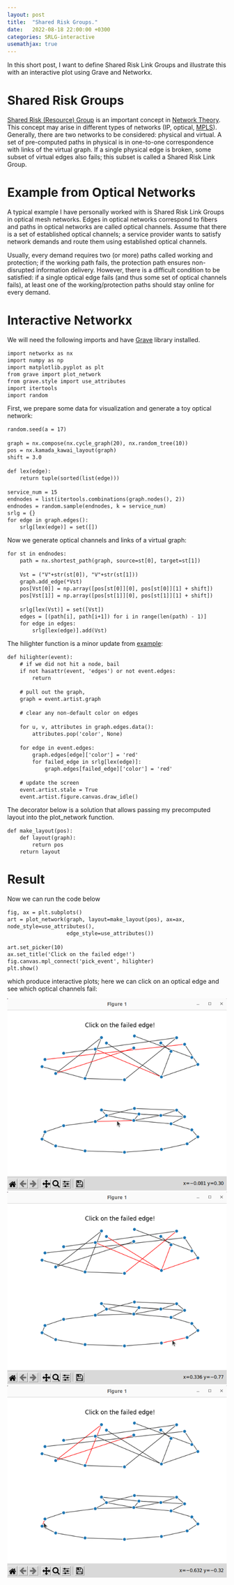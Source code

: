 ```yaml
---
layout: post
title:  "Shared Risk Groups."
date:   2022-08-18 22:00:00 +0300
categories: SRLG-interactive
usemathjax: true
---
```


In this short post, I want to define Shared Risk Link Groups and illustrate this with an interactive plot using Grave and Networkx.


Shared Risk Groups
=========

[Shared Risk (Resource) Group](https://en.wikipedia.org/wiki/Shared_Risk_Resource_Group) is an important concept in [Network Theory](https://en.wikipedia.org/wiki/Network_theory). This concept may arise in different types of networks (IP, optical, [MPLS](https://www.juniper.net/documentation/us/en/software/junos/mpls/topics/topic-map/srlg-for-mpls.html)). Generally, there are two networks to be considered: physical and virtual. 
A set of pre-computed paths in physical is in one-to-one correspondence with links of the virtual graph. 
If a single physical edge is broken, some subset of virtual edges also fails; this subset is called a Shared Risk Link Group.


Example from Optical Networks
=========

A typical example I have personally worked with is Shared Risk Link Groups in optical mesh networks. 
Edges in optical networks correspond to fibers and paths in optical networks are called optical channels.
Assume that there is a set of established optical channels; 
a service provider wants to satisfy network demands and route them using established optical channels.

Usually, every demand requires two (or more) paths called working and protection; 
if the working path fails, the protection path ensures non-disrupted information delivery.
However, there is a difficult condition to be satisfied: 
if a single optical edge fails (and thus some set of optical channels fails), 
at least one of the working/protection paths should stay online for every demand.

Interactive Networkx
=========

We will need the following imports and have [Grave](https://github.com/networkx/grave) library installed.

```
import networkx as nx
import numpy as np
import matplotlib.pyplot as plt
from grave import plot_network
from grave.style import use_attributes
import itertools
import random
```

First, we prepare some data for visualization and generate a toy optical network:

```
random.seed(a = 17)

graph = nx.compose(nx.cycle_graph(20), nx.random_tree(10))
pos = nx.kamada_kawai_layout(graph)
shift = 3.0

def lex(edge):
    return tuple(sorted(list(edge)))

service_num = 15
endnodes = list(itertools.combinations(graph.nodes(), 2))
endnodes = random.sample(endnodes, k = service_num)
srlg = {}
for edge in graph.edges():
    srlg[lex(edge)] = set([])
```

Now we generate optical channels and links of a virtual graph:

```
for st in endnodes:
    path = nx.shortest_path(graph, source=st[0], target=st[1])
 
    Vst = ("V"+str(st[0]), "V"+str(st[1])) 
    graph.add_edge(*Vst)
    pos[Vst[0]] = np.array([pos[st[0]][0], pos[st[0]][1] + shift])
    pos[Vst[1]] = np.array([pos[st[1]][0], pos[st[1]][1] + shift])
    
    srlg[lex(Vst)] = set([Vst])
    edges = [(path[i], path[i+1]) for i in range(len(path) - 1)]
    for edge in edges:
        srlg[lex(edge)].add(Vst)
```

The hilighter function is a minor update from [example](https://networkx.org/grave/latest/gallery/node_picking.html):

```
def hilighter(event):
    # if we did not hit a node, bail
    if not hasattr(event, 'edges') or not event.edges:
        return

    # pull out the graph,
    graph = event.artist.graph

    # clear any non-default color on edges

    for u, v, attributes in graph.edges.data():
        attributes.pop('color', None)

    for edge in event.edges:
        graph.edges[edge]['color'] = 'red'
        for failed_edge in srlg[lex(edge)]:
            graph.edges[failed_edge]['color'] = 'red'
    
    # update the screen
    event.artist.stale = True
    event.artist.figure.canvas.draw_idle()
```

The decorator below is a solution that allows passing my precomputed layout into the plot_network function.

```
def make_layout(pos):
    def layout(graph):
        return pos
    return layout
```

Result
=========

Now we can run the code below

```
fig, ax = plt.subplots()
art = plot_network(graph, layout=make_layout(pos), ax=ax, node_style=use_attributes(),
                   edge_style=use_attributes())

art.set_picker(10)
ax.set_title('Click on the failed edge!')
fig.canvas.mpl_connect('pick_event', hilighter)
plt.show()
```

which produce interactive plots; here we can click on an optical edge and see which optical channels fail:


![srlg1](../assets/srlg/srlg1.png)
![srlg2](../assets/srlg/srlg2.png)
![srlg3](../assets/srlg/srlg3.png)